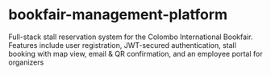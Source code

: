 # bookfair-management-platform
Full-stack stall reservation system for the Colombo International Bookfair. Features include user registration, JWT-secured authentication, stall booking with map view, email &amp; QR confirmation, and an employee portal for organizers
